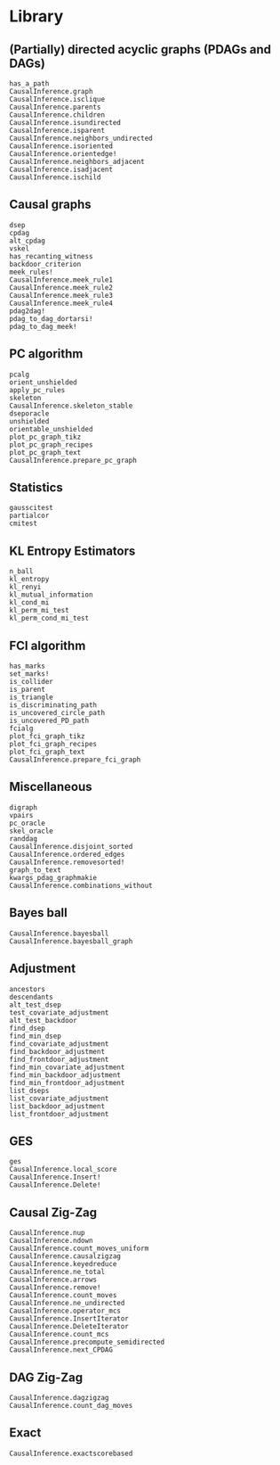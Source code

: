 # Library

## (Partially) directed acyclic graphs (PDAGs and DAGs)
```@docs
has_a_path
CausalInference.graph
CausalInference.isclique
CausalInference.parents
CausalInference.children
CausalInference.isundirected
CausalInference.isparent
CausalInference.neighbors_undirected
CausalInference.isoriented
CausalInference.orientedge!
CausalInference.neighbors_adjacent
CausalInference.isadjacent
CausalInference.ischild
```

## Causal graphs
```@docs
dsep
cpdag
alt_cpdag
vskel
has_recanting_witness
backdoor_criterion
meek_rules!
CausalInference.meek_rule1
CausalInference.meek_rule2
CausalInference.meek_rule3
CausalInference.meek_rule4
pdag2dag!
pdag_to_dag_dortarsi!
pdag_to_dag_meek!
```

## PC algorithm

```@docs
pcalg
orient_unshielded
apply_pc_rules
skeleton
CausalInference.skeleton_stable
dseporacle
unshielded
orientable_unshielded
plot_pc_graph_tikz
plot_pc_graph_recipes
plot_pc_graph_text
CausalInference.prepare_pc_graph
```

## Statistics

```@docs
gausscitest
partialcor
cmitest
```

## KL Entropy Estimators
```@docs
n_ball
kl_entropy
kl_renyi
kl_mutual_information
kl_cond_mi
kl_perm_mi_test
kl_perm_cond_mi_test
```

## FCI algorithm
```@docs
has_marks
set_marks!
is_collider
is_parent
is_triangle
is_discriminating_path
is_uncovered_circle_path
is_uncovered_PD_path
fcialg
plot_fci_graph_tikz
plot_fci_graph_recipes
plot_fci_graph_text
CausalInference.prepare_fci_graph
```

## Miscellaneous
```@docs
digraph
vpairs
pc_oracle
skel_oracle
randdag
CausalInference.disjoint_sorted
CausalInference.ordered_edges
CausalInference.removesorted!
graph_to_text
kwargs_pdag_graphmakie
CausalInference.combinations_without
```
## Bayes ball
```@docs
CausalInference.bayesball
CausalInference.bayesball_graph
```

## Adjustment
```@docs
ancestors
descendants
alt_test_dsep
test_covariate_adjustment
alt_test_backdoor
find_dsep
find_min_dsep
find_covariate_adjustment
find_backdoor_adjustment
find_frontdoor_adjustment
find_min_covariate_adjustment
find_min_backdoor_adjustment
find_min_frontdoor_adjustment
list_dseps
list_covariate_adjustment
list_backdoor_adjustment
list_frontdoor_adjustment
```

## GES
```@docs
ges
CausalInference.local_score
CausalInference.Insert!
CausalInference.Delete!
```

## Causal Zig-Zag
```@docs
CausalInference.nup
CausalInference.ndown
CausalInference.count_moves_uniform
CausalInference.causalzigzag
CausalInference.keyedreduce
CausalInference.ne_total
CausalInference.arrows
CausalInference.remove!
CausalInference.count_moves
CausalInference.ne_undirected
CausalInference.operator_mcs
CausalInference.InsertIterator
CausalInference.DeleteIterator
CausalInference.count_mcs
CausalInference.precompute_semidirected
CausalInference.next_CPDAG
```

## DAG Zig-Zag
```@docs
CausalInference.dagzigzag
CausalInference.count_dag_moves 
```

## Exact
```@docs
CausalInference.exactscorebased
```
